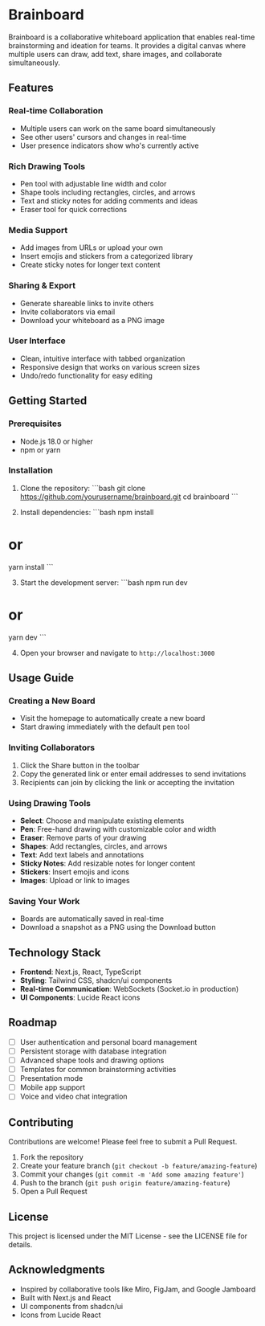 # Brainboard

Brainboard is a collaborative whiteboard application that enables real-time brainstorming and ideation for teams. It provides a digital canvas where multiple users can draw, add text, share images, and collaborate simultaneously.

## Features

### Real-time Collaboration
- Multiple users can work on the same board simultaneously
- See other users' cursors and changes in real-time
- User presence indicators show who's currently active

### Rich Drawing Tools
- Pen tool with adjustable line width and color
- Shape tools including rectangles, circles, and arrows
- Text and sticky notes for adding comments and ideas
- Eraser tool for quick corrections

### Media Support
- Add images from URLs or upload your own
- Insert emojis and stickers from a categorized library
- Create sticky notes for longer text content

### Sharing & Export
- Generate shareable links to invite others
- Invite collaborators via email
- Download your whiteboard as a PNG image

### User Interface
- Clean, intuitive interface with tabbed organization
- Responsive design that works on various screen sizes
- Undo/redo functionality for easy editing

## Getting Started

### Prerequisites
- Node.js 18.0 or higher
- npm or yarn

### Installation

1. Clone the repository:
\`\`\`bash
git clone https://github.com/yourusername/brainboard.git
cd brainboard
\`\`\`

2. Install dependencies:
\`\`\`bash
npm install
# or
yarn install
\`\`\`

3. Start the development server:
\`\`\`bash
npm run dev
# or
yarn dev
\`\`\`

4. Open your browser and navigate to `http://localhost:3000`

## Usage Guide

### Creating a New Board
- Visit the homepage to automatically create a new board
- Start drawing immediately with the default pen tool

### Inviting Collaborators
1. Click the Share button in the toolbar
2. Copy the generated link or enter email addresses to send invitations
3. Recipients can join by clicking the link or accepting the invitation

### Using Drawing Tools
- **Select**: Choose and manipulate existing elements
- **Pen**: Free-hand drawing with customizable color and width
- **Eraser**: Remove parts of your drawing
- **Shapes**: Add rectangles, circles, and arrows
- **Text**: Add text labels and annotations
- **Sticky Notes**: Add resizable notes for longer content
- **Stickers**: Insert emojis and icons
- **Images**: Upload or link to images

### Saving Your Work
- Boards are automatically saved in real-time
- Download a snapshot as a PNG using the Download button

## Technology Stack

- **Frontend**: Next.js, React, TypeScript
- **Styling**: Tailwind CSS, shadcn/ui components
- **Real-time Communication**: WebSockets (Socket.io in production)
- **UI Components**: Lucide React icons

## Roadmap

- [ ] User authentication and personal board management
- [ ] Persistent storage with database integration
- [ ] Advanced shape tools and drawing options
- [ ] Templates for common brainstorming activities
- [ ] Presentation mode
- [ ] Mobile app support
- [ ] Voice and video chat integration

## Contributing

Contributions are welcome! Please feel free to submit a Pull Request.

1. Fork the repository
2. Create your feature branch (`git checkout -b feature/amazing-feature`)
3. Commit your changes (`git commit -m 'Add some amazing feature'`)
4. Push to the branch (`git push origin feature/amazing-feature`)
5. Open a Pull Request

## License

This project is licensed under the MIT License - see the LICENSE file for details.

## Acknowledgments

- Inspired by collaborative tools like Miro, FigJam, and Google Jamboard
- Built with Next.js and React
- UI components from shadcn/ui
- Icons from Lucide React
